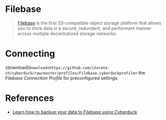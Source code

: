 Filebase
====

> [Filebase](https://docs.filebase.com/) is the first S3-compatible object storage platform that allows you to store data in a secure, redundant, and performant manner across multiple decentralized storage networks.

# Connecting

{download}`Download<https://github.com/iterate-ch/cyberduck/raw/master/profiles/Filebase.cyberduckprofile>` the *Filebase Connection Profile* for preconfigured settings.

# References

- [Learn how to backup your data to Filebase using Cyberduck](https://docs.filebase.com/client-configurations/cyberduck)